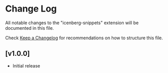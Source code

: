 # Change Log

All notable changes to the "icenberg-snippets" extension will be documented in this file.

Check [Keep a Changelog](http://keepachangelog.com/) for recommendations on how to structure this file.

## [v1.0.0]

- Initial release